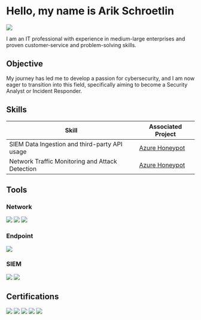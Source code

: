 # Hello, my name is Arik Schroetlin
<a href="https://www.linkedin.com/in/arikschroetlin/"><img src="https://img.shields.io/badge/-LinkedIn-0072b1?&style=for-the-badge&logo=linkedin&logoColor=white" /></a>

I am an IT professional with experience in medium-large enterprises and proven customer-service and problem-solving skills.

## Objective

My journey has led me to develop a passion for cybersecurity, and I am now eager to transition into this field, specifically aiming to become a Security Analyst or Incident Responder.

## Skills

| Skill                                         | Associated Project         |
|-----------------------------------------------|----------------------------|
| SIEM Data Ingestion and third-party API usage   | [Azure Honeypot](https://github.com/arikschroetlin/Azure-Honeypot)|
| Network Traffic Monitoring and Attack Detection | [Azure Honeypot](https://github.com/arikschroetlin/Azure-Honeypot)|


## Tools

### Network
<div>
    <img src="https://img.shields.io/badge/-Wireshark-1679A7?&style=for-the-badge&logo=Wireshark&logoColor=white" />
    <img src="https://img.shields.io/badge/-Suricata-EF3B2D?&style=for-the-badge&logo=Suricata&logoColor=white" />
    <img src="https://img.shields.io/badge/-Zeek-777BB4?&style=for-the-badge&logo=Zeek&logoColor=white" />
</div>

### Endpoint
<div>
    <img src="https://img.shields.io/badge/-Microsoft_Defender_for_Endpoint-00A4EF?&style=for-the-badge&logo=Microsoft&logoColor=white" />
</div>

### SIEM
<div>
    <img src="https://img.shields.io/badge/-Microsoft_Sentinel-0078D4?&style=for-the-badge&logo=Microsoft&logoColor=white" />
    <img src="https://img.shields.io/badge/-Splunk-000000?&style=for-the-badge&logo=Splunk&logoColor=white" />
</div>

## Certifications
<div>
<img src="https://img.shields.io/badge/-CySA%2B-FF0000?&style=for-the-badge&logo=CompTIA&logoColor=white" />
<img src="https://img.shields.io/badge/-Security%2B-FF0000?&style=for-the-badge&logo=CompTIA&logoColor=white" />
<img src="https://img.shields.io/badge/-A%2B-4D4D4D?&style=for-the-badge&logo=CompTIA&logoColor=white" />
<img src="https://img.shields.io/badge/CCNA-%23049fd9.svg?style=for-the-badge&logo=cisco&logoColor=black" />
<img src="https://img.shields.io/badge/BTL1-000080?&style=for-the-badge&logoColor=white" />
</div>

